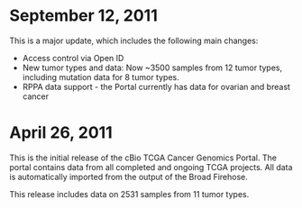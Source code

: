 # September 12, 2011

This is a major update, which includes the following main changes:
 - Access control via Open ID
 - New tumor types and data: Now ~3500 samples from 12 tumor types, including mutation data for 8 tumor types.
 - RPPA data support - the Portal currently has data for ovarian and breast cancer

# April 26, 2011

This is the initial release of the cBio TCGA Cancer Genomics Portal. The portal contains data from all completed and ongoing TCGA projects. All data is automatically imported from the output of the Broad Firehose.

This release includes data on 2531 samples from 11 tumor types.
